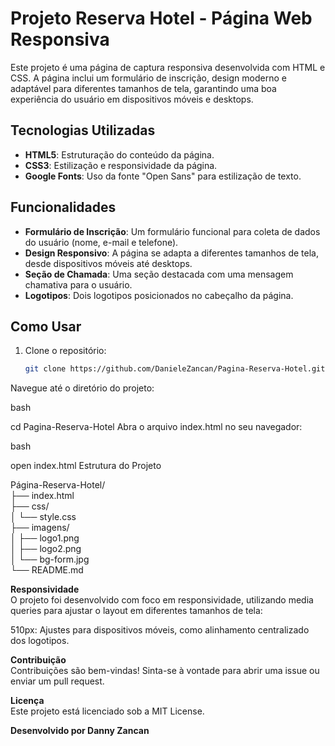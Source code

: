 # Projeto Reserva Hotel - Página Web Responsiva

Este projeto é uma página de captura responsiva desenvolvida com HTML e CSS. A página inclui um formulário de inscrição, design moderno e adaptável para diferentes tamanhos de tela, garantindo uma boa experiência do usuário em dispositivos móveis e desktops.

## Tecnologias Utilizadas

- **HTML5**: Estruturação do conteúdo da página.
- **CSS3**: Estilização e responsividade da página.
- **Google Fonts**: Uso da fonte "Open Sans" para estilização de texto.

## Funcionalidades

- **Formulário de Inscrição**: Um formulário funcional para coleta de dados do usuário (nome, e-mail e telefone).
- **Design Responsivo**: A página se adapta a diferentes tamanhos de tela, desde dispositivos móveis até desktops.
- **Seção de Chamada**: Uma seção destacada com uma mensagem chamativa para o usuário.
- **Logotipos**: Dois logotipos posicionados no cabeçalho da página.

## Como Usar

1. Clone o repositório:
   ```bash
   git clone https://github.com/DanieleZancan/Pagina-Reserva-Hotel.git
Navegue até o diretório do projeto:

bash

cd Pagina-Reserva-Hotel
Abra o arquivo index.html no seu navegador:

bash

open index.html
Estrutura do Projeto

Página-Reserva-Hotel/  
├── index.html  
├── css/  
│   └── style.css  
├── imagens/  
│   ├── logo1.png  
│   ├── logo2.png  
│   └── bg-form.jpg  
└── README.md    
  
**Responsividade**   
O projeto foi desenvolvido com foco em responsividade, utilizando media queries para ajustar o layout em diferentes tamanhos de tela:

510px: Ajustes para dispositivos móveis, como alinhamento centralizado dos logotipos.

**Contribuição**  
Contribuições são bem-vindas! Sinta-se à vontade para abrir uma issue ou enviar um pull request.

**Licença**  
Este projeto está licenciado sob a MIT License.

**Desenvolvido por Danny Zancan**
